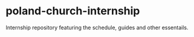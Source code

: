 # poland-church-internship
Internship repository featuring the schedule, guides and other essentails.
